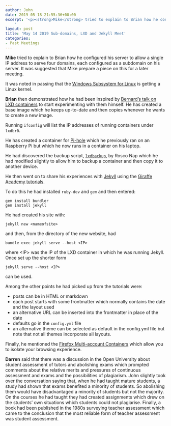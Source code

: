 ```yaml
---
author: John
date: 2019-05-18 21:55:36+00:00
excerpt: '<p><strong>Mike</strong> tried to explain to Brian how he configured his server to allow a single IP address to serve four domains, each configured as a subdomain on his server. It was suggested that Mike prepare a piece on this for a later meeting.</p><p>It was noted in passing that the <a href="https://www.zdnet.com/article/windows-10-is-getting-a-microsoft-built-linux-kernel/" type="text/html" role="link">Windows Subsystem for Linux</a> is getting a Linux kernel.</p>
	'
layout: post
title: 'May 14 2019 Sub-domains, LXD and Jekyll Meet'
categories:
- Past Meetings
---
```


<p><strong>Mike</strong> tried to explain to Brian how he configured his server to allow a single IP address to serve four domains, each configured as a subdomain on his server. It was suggested that Mike prepare a piece on this for a later meeting.</p><p>It was noted in passing that the <a href="https://www.zdnet.com/article/windows-10-is-getting-a-microsoft-built-linux-kernel/" type="text/html" role="link">Windows Subsystem for Linux</a> is getting a Linux kernel.</p><p><strong>Brian</strong> then demonstrated how he had been inspired by <a href="http://bradlug.co.uk/blog/2018/09/23/september-11-2018-jack-oggcamp-lxd-meet" type="text/html" role="link">Bernard’s talk on LXD containers</a> to start experimenting with them himself. He has created a base image which he keeps up-to-date and then copies whenever he wants to create a new image.</p><p>Running <code>ifconfig</code> will list the IP addresses of running containers under <code>lxdbr0</code>.</p><p>He has created a container for <a href="https://pi-hole.net/" type="text/html" role="link">Pi-hole</a> which he previously ran on an Raspberry Pi but which he now runs in a container on his laptop.</p><p>He had discovered the backup script, <a href="http://bradlug.co.uk/blog/2019/05/14/files/lxdbackup" type="text/plain"><code>lxdbackup</code></a>, by Rosco Nap which he had modified slightly to allow him to backup a container and then copy it to another device.</p><p>He then went on to share his experiences with <a href="https://jekyllrb.com/" type="text/html" role="link">Jekyll</a> using the <a href="https://jekyllrb.com/tutorials/video-walkthroughs/" type="text/html" role="link">Giraffe Academy tutorials</a>.</p><p>To do this he had installed <code>ruby-dev</code> and <code>gem</code> and then entered:</p><p><code>gem install bundler<br>gen install jekyll</code></p><p>He had created his site with:</p><p><code>jekyll new &lt;nameofsite&gt;</code></p><p>and then, from the directory of the new website, had</p><p><code>bundle exec jekyll serve --host &lt;IP&gt;</code></p><p>where &lt;IP&gt; was the IP of the LXD container in which he was running Jekyll. Once set up the shorter form</p><p><code>jekyll serve --host &lt;IP&gt;</code></p><p>can be used.</p><p>Among the other points he had picked up from the tutorials were:</p><ul><li>posts can be in HTML or markdown</li><li>each post starts with some frontmatter which normally contains the date and the layout used</li><li>an alternative URL can be inserted into the frontmatter in place of the date</li><li>defaults go in the <code>config.yml</code> file</li><li>an alternative theme can be selected as default in the config.yml file but note that not all themes incorporate all layouts.</li></ul><p>Finally, he mentioned the <a href="https://addons.mozilla.org/en-GB/firefox/addon/multi-account-containers/" type="text/html" role="link">Firefox Multi-account Containers</a> which allow you to isolate your browsing experience.</p><p><strong>Darren</strong> said that there was a discussion in the Open University about student assessment of tutors and abolishing exams which prompted comments about the relative merits and pressures of continuous assessment and exams and the possibilities of plagiarism. John slightly took over the conversation saying that, when he had taught mature students, a study had shown that exams benefited a minority of students. So abolishing them would have disadvantaged a minority of students but not the majority. On the courses he had taught they had created assignments which drew on the students’ own situations which students could not plagiarise. Finally, a book had been published in the 1980s surveying teacher assessment which came to the conclusion that the most reliable form of teacher assessment was student assessment.</p>
